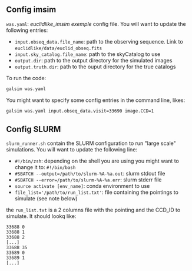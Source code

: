 ## Config imsim

`was.yaml`: _euclidlike_imsim exemple_ config file.
You will want to update the following entries:

- `input.obseq_data.file_name`: path to the observing sequence. Link to `euclidlike/data/euclid_obseq.fits`
- `input.sky_catalog.file_name`: path to the skyCatalog to use
- `output.dir`: path to the output directory for the simulated images
- `output.truth.dir`: path to the ouput directory for the true catalogs

To run the code:
```bash
galsim was.yaml
```

You might want to specify some config entries in the command line, likes:
```bash
galsim was.yaml input.obseq_data.visit=33690 image.CCD=1
```

## Config SLURM

`slurm_runner.sh` contain the SLURM configuration to run "large scale" simulations.
You will want to update the following line:
- `#!/bin/zsh`: depending on the shell you are using you might want to change it to: `#!/bin/bash`
- `#SBATCH --output=/path/to/slurm-%A-%a.out`: slurm stdout file
- `#SBATCH --error=/path/to/slurm-%A-%a.err`: slurm stderr file
- `source activate [env_name]`: conda environment to use
- `file_list='/path/to/run_list.txt'`: file containing the pointings to simulate (see note below)

the `run_list.txt` is a 2 columns file with the pointing and the CCD_ID to simulate. It should lookq like:
```
33688 0
33688 1
33688 2
[...]
33688 35
33689 0
33689 1
[...]
```
